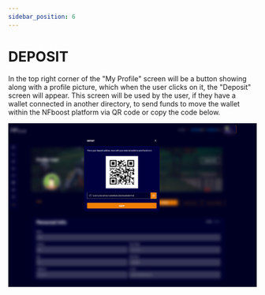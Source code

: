 ```yaml
---
sidebar_position: 6
---
```


# DEPOSIT

In the top right corner of the "My Profile" screen will be a button showing along with a profile picture, which when the user clicks on it, the "Deposit" screen will appear. This screen will be used by the user, if they have a wallet connected in another directory, to send funds to move the wallet within the NFboost platform via QR code or copy the code below.

![1](./../assets/qrcode.png)
